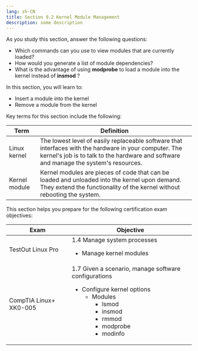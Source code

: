 ```yaml
---
lang: zh-CN
title: Section 9.2 Kernel Module Management
description: some description
---
```


As you study this section, answer the following questions:

<ul><li>Which commands can you use to view modules that are currently loaded?</li>
<li>How would you generate a list of module dependencies?</li>
<li>What is the advantage of using <b class="fw-bold">modprobe</b> to load a module into the kernel instead of <b class="fw-bold">insmod</b> ?</li></ul>

In this section, you will learn to:

<ul><li>Insert a module into the kernel</li>
<li>Remove a module from the kernel</li></ul>

Key terms for this section include the following:

<test>
<table class="terms">
  <thead>
    <tr>
      <th>Term</th>
      <th>Definition</th>
    </tr>
  </thead>
  <tbody>
    <tr>
      <td>Linux kernel</td>
      <td>
        The lowest level of easily replaceable software that interfaces
        with the hardware in your computer. The kernel's job is to talk to
        the hardware and software and manage the system's resources.
      </td>
    </tr>
    <tr>
      <td>Kernel module</td>
      <td>
        Kernel modules are pieces of code that can be loaded and unloaded
        into the kernel upon demand. They extend the functionality of the
        kernel without rebooting the system.
      </td>
    </tr>
  </tbody>
</table>
</test>

This section helps you prepare for the following certification exam objectives:

<table class="objectives">
<thead>
  <tr>
    <th>Exam</th>
    <th>Objective</th>
  </tr>
</thead>
<tbody>
  <tr>
    <td>TestOut Linux Pro</td>
    <td>
      1.4 Manage system processes
      <ul>
        <li>Manage kernel modules</li>
      </ul>
    </td>
  </tr>
  <tr>
    <td>CompTIA Linux+ XK0-005</td>
    <td>
      1.7 Given a scenario, manage software configurations
      <br />
      <ul>
        <li>
          Configure kernel options
          <ul>
            <li>
              Modules
              <ul>
                <li>lsmod</li>
                <li>insmod</li>
                <li>rmmod</li>
                <li>modprobe</li>
                <li>modinfo</li>
              </ul>
            </li>
          </ul>
        </li>
      </ul>
    </td>
  </tr>
</tbody>
</table>
